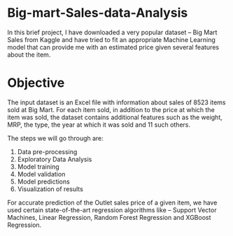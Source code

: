 # Big-mart-Sales-data-Analysis

In this brief project, I have downloaded a very popular dataset – Big Mart Sales from Kaggle and have tried to fit an appropriate Machine Learning model that can provide me with an estimated price given several features about the item.

# Objective

The input dataset is an Excel file with information about sales of 8523 items sold at Big Mart. 
For each item sold, in addition to the price at which the item was sold, the dataset contains 
additional features such as the weight, MRP, the type, the year at which it was sold and 11 
such others. 

The steps we will go through are: 
1. Data pre-processing
2. Exploratory Data Analysis
3. Model training 
4. Model validation 
5. Model predictions 
6. Visualization of results

For accurate prediction of the Outlet sales price of a given item, we have used certain state-of-the-art regression algorithms like – Support Vector Machines, Linear Regression, Random 
Forest Regression and XGBoost Regression. 
